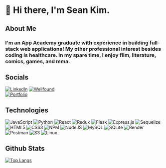 <h1> 👋 Hi there, I'm Sean Kim. </h1>

<h2>About Me</h2>

<h3>I'm an App Academy graduate with experience in building full-stack web applications! My other professional interest besides coding is healthcare. In my spare time, I enjoy film, literature, comics, games, and mma. </h3>

<h2>Socials</h2>

<a href="https://www.linkedin.com/in/sean-kim-377b38244/">![LinkedIn](https://img.shields.io/badge/LinkedIn-0A66C2.svg?style=for-the-badge&logo=LinkedIn&logoColor=white)</a>
<a href="https://wellfound.com/u/sean-kim-74">![Wellfound](https://img.shields.io/badge/AngelList-000000.svg?style=for-the-badge&logo=AngelList&logoColor=white)</a>
<br>
<a href="https://seankim912.github.io/">![Portfolio](https://img.shields.io/badge/%20-My%20Website-orange)</a>

<h2>Technologies</h2>

![JavaScript](https://img.shields.io/badge/javascript-%23323330.svg?style=for-the-badge&logo=javascript&logoColor=%23F7DF1E) 
![Python](https://img.shields.io/badge/python-3670A0?style=for-the-badge&logo=python&logoColor=ffdd54)
![React](https://img.shields.io/badge/react-%2320232a.svg?style=for-the-badge&logo=react&logoColor=%2361DAFB) 
![Redux](https://img.shields.io/badge/redux-%23593d88.svg?style=for-the-badge&logo=redux&logoColor=white)
![Flask](https://img.shields.io/badge/flask-%23000.svg?style=for-the-badge&logo=flask&logoColor=white)
![Express.js](https://img.shields.io/badge/express.js-%23404d59.svg?style=for-the-badge&logo=express&logoColor=%2361DAFB)
![Sequelize](https://img.shields.io/badge/Sequelize-52B0E7.svg?style=for-the-badge&logo=Sequelize&logoColor=white)
![HTML5](https://img.shields.io/badge/HTML5-E34F26?style=for-the-badge&logo=html5&logoColor=white)
![CSS3](https://img.shields.io/badge/css3-%231572B6.svg?style=for-the-badge&logo=css3&logoColor=white) 
![NPM](https://img.shields.io/badge/NPM-%23000000.svg?style=for-the-badge&logo=npm&logoColor=white) 
![NodeJS](https://img.shields.io/badge/node.js-6DA55F?style=for-the-badge&logo=node.js&logoColor=white) 
![MySQL](https://img.shields.io/badge/mysql-%2300f.svg?style=for-the-badge&logo=mysql&logoColor=white) 
![SQLite](https://img.shields.io/badge/sqlite-%2307405e.svg?style=for-the-badge&logo=sqlite&logoColor=white) 
![Render](https://img.shields.io/badge/Render-46E3B7.svg?style=for-the-badge&logo=Render&logoColor=white)
![Postman](https://img.shields.io/badge/Postman-FF6C37?style=for-the-badge&logo=postman&logoColor=white)
![S3](https://img.shields.io/badge/Amazon%20S3-569A31.svg?style=for-the-badge&logo=Amazon-S3&logoColor=white)
![Linux](https://img.shields.io/badge/Linux-FCC624.svg?style=for-the-badge&logo=Linux&logoColor=black)

<h2>Github Stats</h2>

[![Top Langs](https://github-readme-stats.vercel.app/api/top-langs/?username=SeanKim912&show_icons=true&theme=panda)](https://github.com/SeanKim912/github-readme-stats)

